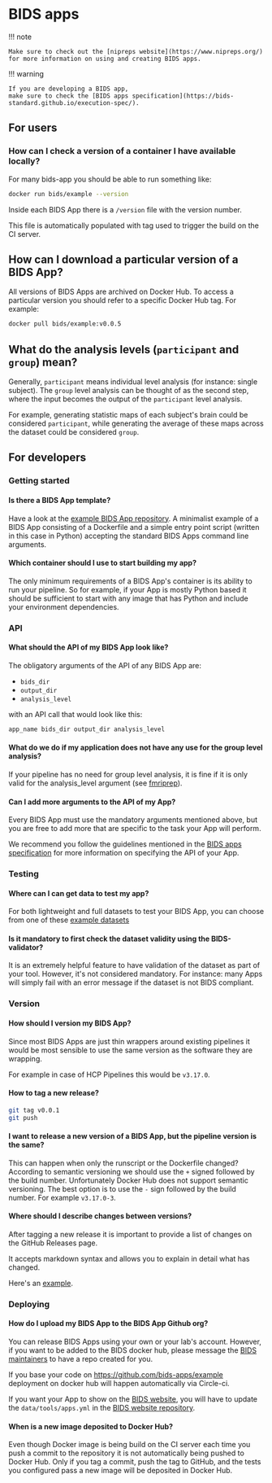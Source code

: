 # BIDS apps

!!! note

    Make sure to check out the [nipreps website](https://www.nipreps.org/)
    for more information on using and creating BIDS apps.

!!! warning

    If you are developing a BIDS app,
    make sure to check the [BIDS apps specification](https://bids-standard.github.io/execution-spec/).

## For users

### How can I check a version of a container I have available locally?

For many bids-app you should be able to run something like:

```bash
docker run bids/example --version
```

Inside each BIDS App there is a `/version` file with the version number.

This file is automatically populated with tag used to trigger the build on the CI server.

## How can I download a particular version of a BIDS App?

All versions of BIDS Apps are archived on Docker Hub. To access a particular
version you should refer to a specific Docker Hub tag. For example:

```bash
docker pull bids/example:v0.0.5
```

## What do the analysis levels (`participant` and `group`) mean?

Generally, `participant` means individual level analysis (for instance: single subject).
The `group` level analysis can be thought of as the second step,
where the input becomes the output of the `participant` level analysis.

For example, generating statistic maps of each subject's brain could be considered `participant`,
while generating the average of these maps across the dataset could be considered `group`.

## For developers

### Getting started

#### Is there a BIDS App template?

Have a look at the
[example BIDS App repository](https://github.com/bids-apps/example).
A minimalist example of a BIDS App consisting of a Dockerfile
and a simple entry point script (written in this case in Python)
accepting the standard BIDS Apps command line arguments.

#### Which container should I use to start building my app?

The only minimum requirements of a BIDS App's container is its ability to run your pipeline.
So for example, if your App is mostly Python based it should be sufficient
to start with any image that has Python and include your environment dependencies.

### API

#### What should the API of my BIDS App look like?

The obligatory arguments of the API of any BIDS App are:

-   `bids_dir`
-   `output_dir`
-   `analysis_level`

with an API call that would look like this:

```bash
app_name bids_dir output_dir analysis_level
```

#### What do we do if my application does not have any use for the group level analysis?

If your pipeline has no need for group level analysis,
it is fine if it is only valid for the analysis_level argument
(see [fmriprep](https://fmriprep.readthedocs.io/en/latest/usage.html)).

#### Can I add more arguments to the API of my App?

Every BIDS App must use the mandatory arguments mentioned above,
but you are free to add more that are specific to the task your App will perform.

We recommend you follow the guidelines mentioned in the [BIDS apps specification](https://bids-standard.github.io/execution-spec/)
for more information on specifying the API of your App.

### Testing

#### Where can I can get data to test my app?

For both lightweight and full datasets to test your BIDS App, you can choose
from one of these
[example datasets](https://bids-standard.github.io/bids-starter-kit/dataset_examples.html)

#### Is it mandatory to first check the dataset validity using the BIDS-validator?

It is an extremely helpful feature to have validation of the dataset as part of your tool.
However, it's not considered mandatory.
For instance: many Apps will simply fail with an error message if the dataset is not BIDS compliant.

### Version

#### How should I version my BIDS App?

Since most BIDS Apps are just thin wrappers around existing pipelines it would
be most sensible to use the same version as the software they are wrapping.

For example in case of HCP Pipelines this would be `v3.17.0`.

#### How to tag a new release?

```bash
git tag v0.0.1
git push
```

#### I want to release a new version of a BIDS App, but the pipeline version is the same?

This can happen when only the runscript or the Dockerfile changed?
According to semantic versioning we should use the `+` signed followed by the build number.
Unfortunately Docker Hub does not support semantic versioning.
The best option is to use the `-` sign followed by the build number.
For example `v3.17.0-3`.

#### Where should I describe changes between versions?

After tagging a new release it is important to provide a list of changes
on the GitHub Releases page.

It accepts markdown syntax and allows you to explain in detail what has changed.

Here's an [example](https://github.com/bids-apps/example/releases).

### Deploying

#### How do I upload my BIDS App to the BIDS App Github org?

You can release BIDS Apps using your own or your lab's account.
However, if you want to be added to the BIDS docker hub,
please message the [BIDS maintainers](mailto:bids.maintenance+apps@gmail.com)
to have a repo created for you.

If you base your code on <https://github.com/bids-apps/example> deployment
on docker hub will happen automatically via Circle-ci.

If you want your App to show on the [BIDS website](https://bids-standard.org/tools/bids-apps.html),
you will have to update the `data/tools/apps.yml` in the
[BIDS website repository](https://github.com/bids-standard/bids-website/tree/main).

#### When is a new image deposited to Docker Hub?

Even though Docker image is being build on the CI server each time
you push a commit to the repository it is not automatically being pushed to Docker Hub.
Only if you tag a commit, push the tag to GitHub,
and the tests you configured pass a new image will be deposited in Docker Hub.
